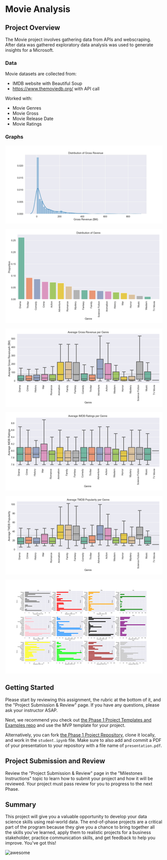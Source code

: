 # Movie Analysis

## Project Overview

The Movie project involves gathering data from APIs and webscraping. After data was gathered exploratory data analysis was used to generate insights for a Microsoft. 

### Data

Movie datasets are collected from:

* IMDB website with Beautiful Soup
* https://www.themoviedb.org/ with API call

Worked with:
* Movie Genres
* Movie Gross
* Movie Release Date
* Movie Ratings


### Graphs

![gross_earnings_distribution](gross_earnings_distribution.jpg)

![distribution_genre](Distribution_genre.png)

![average_gross_earnings](Average_Gross_Earnings.png)

![average_rating](Average_IMDB_Ratings.png)

![TMDB_popularity](Average_TMDB_Popularity.png)

![month_genre_gross_median](month_genre_gross_median.png)

## Getting Started

Please start by reviewing this assignment, the rubric at the bottom of it, and the "Project Submission & Review" page. If you have any questions, please ask your instructor ASAP.

Next, we recommend you check out [the Phase 1 Project Templates and Examples repo](https://github.com/learn-co-curriculum/dsc-project-template) and use the MVP template for your project.

Alternatively, you can fork [the Phase 1 Project Repository](https://github.com/learn-co-curriculum/dsc-phase-1-project), clone it locally, and work in the `student.ipynb` file. Make sure to also add and commit a PDF of your presentation to your repository with a file name of `presentation.pdf`.

## Project Submission and Review

Review the "Project Submission & Review" page in the "Milestones Instructions" topic to learn how to submit your project and how it will be reviewed. Your project must pass review for you to progress to the next Phase.

## Summary

This project will give you a valuable opportunity to develop your data science skills using real-world data. The end-of-phase projects are a critical part of the program because they give you a chance to bring together all the skills you've learned, apply them to realistic projects for a business stakeholder, practice communication skills, and get feedback to help you improve. You've got this!


![awesome](https://raw.githubusercontent.com/learn-co-curriculum/dsc-phase-1-project/master/awesome.gif)